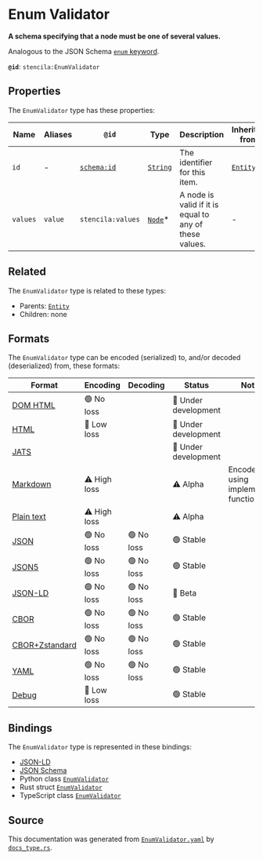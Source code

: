 # Enum Validator

**A schema specifying that a node must be one of several values.**

Analogous to the JSON Schema [`enum` keyword](https://json-schema.org/draft/2019-09/json-schema-validation.html#rfc.section.6.1.2).

**`@id`**: `stencila:EnumValidator`

## Properties

The `EnumValidator` type has these properties:

| Name     | Aliases | `@id`                                | Type                                                                                            | Description                                            | Inherited from                                                                                   |
| -------- | ------- | ------------------------------------ | ----------------------------------------------------------------------------------------------- | ------------------------------------------------------ | ------------------------------------------------------------------------------------------------ |
| `id`     | -       | [`schema:id`](https://schema.org/id) | [`String`](https://github.com/stencila/stencila/blob/main/docs/reference/schema/data/string.md) | The identifier for this item.                          | [`Entity`](https://github.com/stencila/stencila/blob/main/docs/reference/schema/other/entity.md) |
| `values` | `value` | `stencila:values`                    | [`Node`](https://github.com/stencila/stencila/blob/main/docs/reference/schema/other/node.md)*   | A node is valid if it is equal to any of these values. | -                                                                                                |

## Related

The `EnumValidator` type is related to these types:

- Parents: [`Entity`](https://github.com/stencila/stencila/blob/main/docs/reference/schema/other/entity.md)
- Children: none

## Formats

The `EnumValidator` type can be encoded (serialized) to, and/or decoded (deserialized) from, these formats:

| Format                                                                                             | Encoding     | Decoding  | Status              | Notes                              |
| -------------------------------------------------------------------------------------------------- | ------------ | --------- | ------------------- | ---------------------------------- |
| [DOM HTML](https://github.com/stencila/stencila/blob/main/docs/reference/formats/dom.md)           | 🟢 No loss    |           | 🚧 Under development |                                    |
| [HTML](https://github.com/stencila/stencila/blob/main/docs/reference/formats/html.md)              | 🔷 Low loss   |           | 🚧 Under development |                                    |
| [JATS](https://github.com/stencila/stencila/blob/main/docs/reference/formats/jats.md)              |              |           | 🚧 Under development |                                    |
| [Markdown](https://github.com/stencila/stencila/blob/main/docs/reference/formats/markdown.md)      | ⚠️ High loss |           | ⚠️ Alpha            | Encoded using implemented function |
| [Plain text](https://github.com/stencila/stencila/blob/main/docs/reference/formats/text.md)        | ⚠️ High loss |           | ⚠️ Alpha            |                                    |
| [JSON](https://github.com/stencila/stencila/blob/main/docs/reference/formats/json.md)              | 🟢 No loss    | 🟢 No loss | 🟢 Stable            |                                    |
| [JSON5](https://github.com/stencila/stencila/blob/main/docs/reference/formats/json5.md)            | 🟢 No loss    | 🟢 No loss | 🟢 Stable            |                                    |
| [JSON-LD](https://github.com/stencila/stencila/blob/main/docs/reference/formats/jsonld.md)         | 🟢 No loss    | 🟢 No loss | 🔶 Beta              |                                    |
| [CBOR](https://github.com/stencila/stencila/blob/main/docs/reference/formats/cbor.md)              | 🟢 No loss    | 🟢 No loss | 🟢 Stable            |                                    |
| [CBOR+Zstandard](https://github.com/stencila/stencila/blob/main/docs/reference/formats/cborzst.md) | 🟢 No loss    | 🟢 No loss | 🟢 Stable            |                                    |
| [YAML](https://github.com/stencila/stencila/blob/main/docs/reference/formats/yaml.md)              | 🟢 No loss    | 🟢 No loss | 🟢 Stable            |                                    |
| [Debug](https://github.com/stencila/stencila/blob/main/docs/reference/formats/debug.md)            | 🔷 Low loss   |           | 🟢 Stable            |                                    |

## Bindings

The `EnumValidator` type is represented in these bindings:

- [JSON-LD](https://stencila.org/EnumValidator.jsonld)
- [JSON Schema](https://stencila.org/EnumValidator.schema.json)
- Python class [`EnumValidator`](https://github.com/stencila/stencila/blob/main/python/python/stencila/types/enum_validator.py)
- Rust struct [`EnumValidator`](https://github.com/stencila/stencila/blob/main/rust/schema/src/types/enum_validator.rs)
- TypeScript class [`EnumValidator`](https://github.com/stencila/stencila/blob/main/ts/src/types/EnumValidator.ts)

## Source

This documentation was generated from [`EnumValidator.yaml`](https://github.com/stencila/stencila/blob/main/schema/EnumValidator.yaml) by [`docs_type.rs`](https://github.com/stencila/stencila/blob/main/rust/schema-gen/src/docs_type.rs).
